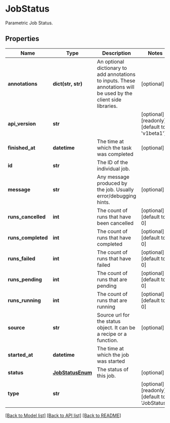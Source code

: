 # JobStatus

Parametric Job Status.
## Properties
Name | Type | Description | Notes
------------ | ------------- | ------------- | -------------
**annotations** | **dict(str, str)** | An optional dictionary to add annotations to inputs. These annotations will be used by the client side libraries. | [optional] 
**api_version** | **str** |  | [optional] [readonly] [default to 'v1beta1']
**finished_at** | **datetime** | The time at which the task was completed | [optional] 
**id** | **str** | The ID of the individual job. | 
**message** | **str** | Any message produced by the job. Usually error/debugging hints. | [optional] 
**runs_cancelled** | **int** | The count of runs that have been cancelled | [optional] [default to 0]
**runs_completed** | **int** | The count of runs that have completed | [optional] [default to 0]
**runs_failed** | **int** | The count of runs that have failed | [optional] [default to 0]
**runs_pending** | **int** | The count of runs that are pending | [optional] [default to 0]
**runs_running** | **int** | The count of runs that are running | [optional] [default to 0]
**source** | **str** | Source url for the status object. It can be a recipe or a function. | [optional] 
**started_at** | **datetime** | The time at which the job was started | 
**status** | [**JobStatusEnum**](JobStatusEnum.md) | The status of this job. | [optional] 
**type** | **str** |  | [optional] [readonly] [default to 'JobStatus']

[[Back to Model list]](../README.md#documentation-for-models) [[Back to API list]](../README.md#documentation-for-api-endpoints) [[Back to README]](../README.md)


